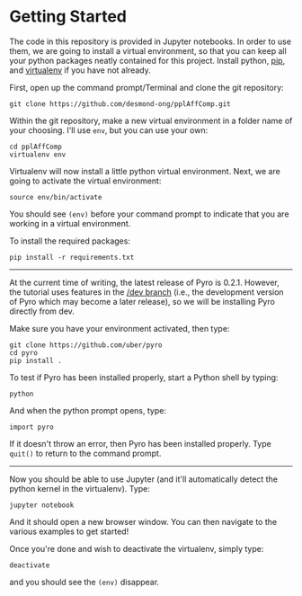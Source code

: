 # Getting Started

The code in this repository is provided in Jupyter notebooks.
In order to use them, we are going to install a virtual environment, so that you can keep all your python packages neatly contained for this project.
Install python, [pip](https://pip.pypa.io/en/stable/installing/), and [virtualenv](https://virtualenv.pypa.io/en/stable/installation/) if you have not already.

First, open up the command prompt/Terminal and clone the git repository:

`git clone https://github.com/desmond-ong/pplAffComp.git`

Within the git repository, make a new virtual environment in a folder name of your choosing. I'll use `env`, but you can use your own:

```
cd pplAffComp
virtualenv env
```

Virtualenv will now install a little python virtual environment. Next, we are going to activate the virtual environment:

`source env/bin/activate`

You should see `(env)` before your command prompt to indicate that you are working in a virtual environment. 

To install the required packages:

`pip install -r requirements.txt`

--- 
At the current time of writing, the latest release of Pyro is 0.2.1. However, the tutorial uses features in the [/dev branch](https://github.com/uber/pyro) (i.e., the development version of Pyro which may become a later release), so we will be installing Pyro directly from dev.

Make sure you have your environment activated, then type:

```
git clone https://github.com/uber/pyro
cd pyro
pip install .
```

To test if Pyro has been installed properly, start a Python shell by typing:

`python`

And when the python prompt opens, type:

`import pyro`

If it doesn't throw an error, then Pyro has been installed properly. Type `quit()` to return to the command prompt.

---


Now you should be able to use Jupyter (and it'll automatically detect the python kernel in the virtualenv). Type:

`jupyter notebook`

And it should open a new browser window. You can then navigate to the various examples to get started!


Once you're done and wish to deactivate the virtualenv, simply type:

`deactivate`

and you should see the `(env)` disappear.

